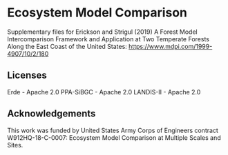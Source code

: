 # Ecosystem Model Comparison

Supplementary files for Erickson and Strigul (2019) A Forest Model Intercomparison Framework and Application at Two Temperate Forests Along the East Coast of the United States: https://www.mdpi.com/1999-4907/10/2/180

## Licenses
Erde      - Apache 2.0
PPA-SiBGC - Apache 2.0
LANDIS-II - Apache 2.0

## Acknowledgements
This work was funded by United States Army Corps of Engineers contract W912HQ-18-C-0007: Ecosystem Model Comparison at Multiple Scales and Sites.
